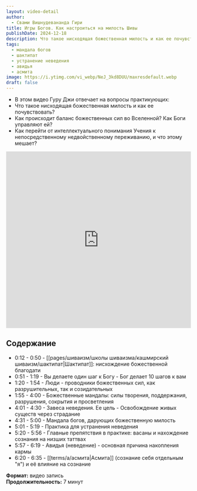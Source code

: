 ```yaml
---
layout: video-detail
author:
  - Свами Вишнудевананда Гири
title: Игры Богов. Как настроиться на милость Шивы
publishDate: 2024-12-18
description: Что такое нисходящая божественная милость и как ее почувствовать? Как происходит баланс божественных сил во Вселенной? Как Боги управляют ей? Как перейти от интеллектуального понимания Учения к непосредственному недвойственному переживанию, и что этому мешает?
tags:
  - мандала богов
  - шактипат
  - устранение неведения
  - авидья
  - асмита
image: https://i.ytimg.com/vi_webp/NeJ_3kd8DUU/maxresdefault.webp
draft: false
---
```


- В этом видео Гуру Джи отвечает на вопросы практикующих: 
- Что такое нисходящая божественная милость и как ее почувствовать? 
- Как происходит баланс божественных сил во Вселенной? Как Боги управляют ей?
- Как перейти от интеллектуального понимания Учения к непосредственному недвойственному переживанию, и что этому мешает?


<iframe width="100%" height="480px" src="https://www.youtube.com/embed/NeJ_3kd8DUU" title="YouTube video player" frameborder="0" allow="accelerometer; autoplay; clipboard-write; encrypted-media; gyroscope; picture-in-picture; web-share" referrerpolicy="strict-origin-when-cross-origin" allowfullscreen></iframe>

## Содержание

- 0:12 - 0:50 - [[pages/шиваизм/школы шиваизма/кашмирский шиваизм/шактипат|Шактипат]]: нисхождение божественной благодати
- 0:51 - 1:19 - Вы делаете один шаг к Богу - Бог делает 10 шагов к вам
- 1:20 - 1:54 - Люди - проводники божественных сил, как разрушительных, так и созидательных
- 1:55 - 4:00 - Божественные мандалы: силы творения, поддержания, разрушения, сокрытия и просветления
- 4:01 - 4:30 - Завеса неведения. Ее цель - Освобождение живых существ через страдание
- 4:31 - 5:00 - Мандала богов, дарующих божественную милость
- 5:01 - 5:19 - Практика для устранения неведения
- 5:20 - 5:56 - Главные препятствия в практике: васаны и нахождение сознания на низших таттвах
- 5:57 - 6:19 - Авидья (неведение) - основная причина накопления кармы
- 6:20 - 6:35 - [[terms/a/асмита|Асмита]] (сознание себя отдельным "я") и её влияние на сознание


**Формат:** видео запись \
**Продолжительность:** 7 минут
